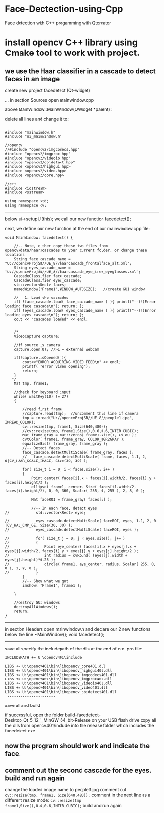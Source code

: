 # Face-Dectection-using-Cpp
Face detection with C++ progamming with Qtcreator
# install opencv  C++ library using Cmake tool to work with project.
 we use the Haar classifier in a cascade to detect faces in an image
 ----------------------

create new project facedetect (Qt-widget)

...
in section Sources open mainwindow.cpp

above MainWindow::MainWindow(QWidget *parent) :

delete all lines and change it to:
```

#include "mainwindow.h"
#include "ui_mainwindow.h"

//opencv
//#include "opencv2/imgcodecs.hpp"
#include "opencv2/imgproc.hpp"
#include "opencv2/videoio.hpp"
#include "opencv2/objdetect.hpp"
#include <opencv2/highgui.hpp>
#include <opencv2/video.hpp>
#include <opencv2/core.hpp>

//c++
#include <iostream>
#include <sstream>

using namespace std;
using namespace cv;
```
------------------------------------------------------------------------------------

below ui->setupUi(this); we call our new function
    facedetect();

next, we define our new function at the end of our mainwindow.cpp file:	
```
void MainWindow::facedetect() {

    //-- Note, either copy these two files from opencv/data/haarscascades to your current folder, or change these locations
    String face_cascade_name = "U://opencvProjSB//UE_8//haarcascade_frontalface_alt.xml";
    String eyes_cascade_name = "U://opencvProjSB//UE_8//haarcascade_eye_tree_eyeglasses.xml";
    CascadeClassifier face_cascade;
    CascadeClassifier eyes_cascade;
    std::vector<Rect> faces;
    namedWindow("Frame1",WINDOW_AUTOSIZE);   //create GUI window

    //-- 1. Load the cascades
    if( !face_cascade.load( face_cascade_name ) ){ printf("--(!)Error loading face cascade\n"); return; };
    if( !eyes_cascade.load( eyes_cascade_name ) ){ printf("--(!)Error loading eyes cascade\n"); return; };
    cout << "cascades loaded" << endl;


    /*
    VideoCapture capture;

    //if source is camera:
    capture.open(0); //>1 = external webcam

    if(!capture.isOpened()){
        cout<<"ERROR ACQUIRING VIDEO FEED\n" << endl;
        printf( "error video opening");
        return;
    }
   */
    Mat tmp, frame1;

    //check for keyboard input
    while( waitKey(10) != 27)
    {

        //read first frame
        //capture.read(tmp);  //uncomment this line if camera
        tmp = imread("U://opencvProjSB//UE_8//people1.jpg", IMREAD_COLOR);
        cv::resize(tmp, frame1, Size(640,480));
        //cv::resize(tmp, frame1,Size(),0.6,0.6,INTER_CUBIC);
        Mat frame_gray = Mat::zeros( frame1.size(), CV_8U );
        cvtColor( frame1, frame_gray, COLOR_BGR2GRAY );
        equalizeHist( frame_gray, frame_gray );
        //-- Detect faces
        face_cascade.detectMultiScale( frame_gray, faces );
        //   face_cascade.detectMultiScale( frame, faces, 1.1, 2, 0|CV_HAAR_SCALE_IMAGE, Size(30, 30) );

        for( size_t i = 0; i < faces.size(); i++ )
        {
            Point center( faces[i].x + faces[i].width/2, faces[i].y + faces[i].height/2 );
            ellipse( frame1, center, Size( faces[i].width/2, faces[i].height/2), 0, 0, 360, Scalar( 255, 0, 255 ), 2, 8, 0 );

            Mat faceROI = frame_gray( faces[i] );

            //-- In each face, detect eyes
//            std::vector<Rect> eyes;

//            eyes_cascade.detectMultiScale( faceROI, eyes, 1.1, 2, 0 |CV_HAL_CMP_GE, Size(30, 30) );
//            eyes_cascade.detectMultiScale( faceROI, eyes );

//            for( size_t j = 0; j < eyes.size(); j++ )
//            {
//                Point eye_center( faces[i].x + eyes[j].x + eyes[j].width/2, faces[i].y + eyes[j].y + eyes[j].height/2 );
//                int radius = cvRound( (eyes[j].width + eyes[j].height)*0.25 );
//                circle( frame1, eye_center, radius, Scalar( 255, 0, 0 ), 3, 8, 0 );
//            }
        }
        //-- Show what we got
        imshow( "Frame1", frame1 );

    }

    //destroy GUI windows
    destroyAllWindows();
    return;
}
```
 ---------------------------------
in section Headers open mainwindow.h and declare our 2 new functions
below the line ~MainWindow(); 
    void facedetect();
    	
-----------------------------------------------------------------------------------
save all
specify the includepath of the dlls at the end of our .pro file:
```
INCLUDEPATH += U:\opencv401\include

LIBS += U:\opencv401\bin\libopencv_core401.dll
LIBS += U:\opencv401\bin\libopencv_highgui401.dll
LIBS += U:\opencv401\bin\libopencv_imgcodecs401.dll
LIBS += U:\opencv401\bin\libopencv_imgproc401.dll
LIBS += U:\opencv401\bin\libopencv_videoio401.dll
LIBS += U:\opencv401\bin\libopencv_video401.dll
LIBS += U:\opencv401\bin\libopencv_objdetect401.dll
 ----------------------
```
save all and build

if successful, open the folder build-facedetect-Desktop_Qt_5_12_1_MinGW_64_bit-Release on your USB flash drive
copy all the dlls from opencv401/include into the release folder which includes the facedetect.exe

now the program should work and indicate the face.
 ----------------
comment out the second cascade for the eyes.
build and run again 
 -------------------------------
change the loaded image name to people3.jpg
comment out 
```cv::resize(tmp, frame1, Size(640,480));```
comment in the next line as a different resize mode:
```cv::resize(tmp, frame1,Size(),0.6,0.6,INTER_CUBIC);```
build and run again


 
 





